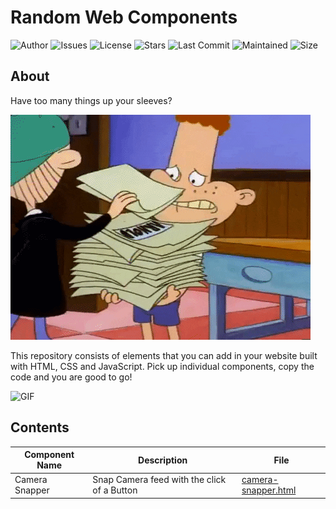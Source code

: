 # Random Web Components

![Author](https://img.shields.io/badge/author-aaishikasb-orange)
![Issues](https://img.shields.io/github/issues/aaishikasb/Web-Components)
![License](https://img.shields.io/github/license/aaishikasb/Web-Components)
![Stars](https://img.shields.io/github/stars/aaishikasb/Web-Components)
![Last Commit](https://img.shields.io/github/last-commit/aaishikasb/Web-Components)
![Maintained](https://img.shields.io/maintenance/yes/2020)
![Size](https://img.shields.io/github/repo-size/aaishikasb/Web-Components)

## About

Have too many things up your sleeves?

![GIF](images/gif1.gif)

This repository consists of elements that you can add in your website built with HTML, CSS and JavaScript. Pick up individual components, copy the code and you are good to go!

![GIF](images/gif2.gif)

## Contents

| Component Name | Description | File |
|---------|-------------|-------------|
| Camera Snapper | Snap Camera feed with the click of a Button | [camera-snapper.html](camera-snapper.html) |
